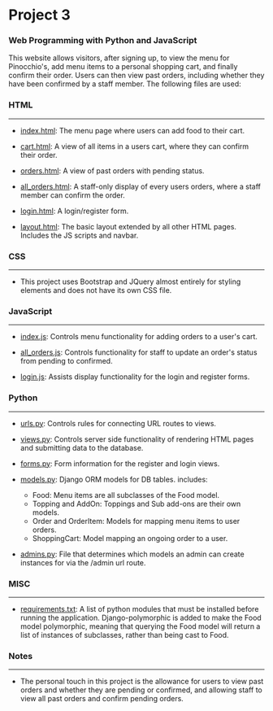 # Project 3

### Web Programming with Python and JavaScript

This website allows visitors, after signing up, to view the menu for Pinocchio's,
add menu items to a personal shopping cart, and finally confirm their order. Users
can then view past orders, including whether they have been confirmed by a
staff member.
The following files are used:

### HTML
---
* [index.html](/orders/templates/orders/index.html): The menu page where users can add
    food to their cart.

* [cart.html](/orders/templates/orders/cart.html): A view of all items in a users
    cart, where they can confirm their order.

* [orders.html](/orders/templates/orders/orders.html): A view of past orders with
    pending status.

* [all_orders.html](/orders/templates/orders/all_orders.html): A staff-only display
    of every users orders, where a staff member can confirm the order.

* [login.html](/orders/templates/orders/login.html): A login/register form.

* [layout.html](/orders/templates/orders/layout.html): The basic layout extended
    by all other HTML pages. Includes the JS scripts and navbar.

### CSS
---
* This project uses Bootstrap and JQuery almost entirely for styling elements and
    does not have its own CSS file.

### JavaScript
---
* [index.js](/orders/static/orders/index.js): Controls menu functionality for
    adding orders to a user's cart.

* [all_orders.js](/orders/static/orders/all_orders.js): Controls functionality for
    staff to update an order's status from pending to confirmed.

* [login.js](/orders/static/orders/login.js): Assists display functionality for
    the login and register forms.

### Python
---
* [urls.py](/orders/urls.py): Controls rules for connecting URL routes to views.

* [views.py](/orders/views.py): Controls server side functionality of rendering
    HTML pages and submitting data to the database.

* [forms.py](/orders/forms.py): Form information for the register and login views.

* [models.py](/orders/models.py): Django ORM models for DB tables. includes:
    * Food: Menu items are all subclasses of the Food model.
    * Topping and AddOn: Toppings and Sub add-ons are their own models.
    * Order and OrderItem: Models for mapping menu items to user orders.
    * ShoppingCart: Model mapping an ongoing order to a user.

* [admins.py](/orders/admins.py): File that determines which models an admin can
    create instances for via the /admin url route.

### MISC
---
* [requirements.txt](/requirements.txt): A list of python modules that must be
    installed before running the application. Django-polymorphic is added to
    make the Food model polymorphic, meaning that querying the Food model will
    return a list of instances of subclasses, rather than being cast to Food.

### Notes
---
* The personal touch in this project is the allowance for users to view past orders
    and whether they are pending or confirmed, and allowing staff to view all past
    orders and confirm pending orders.
